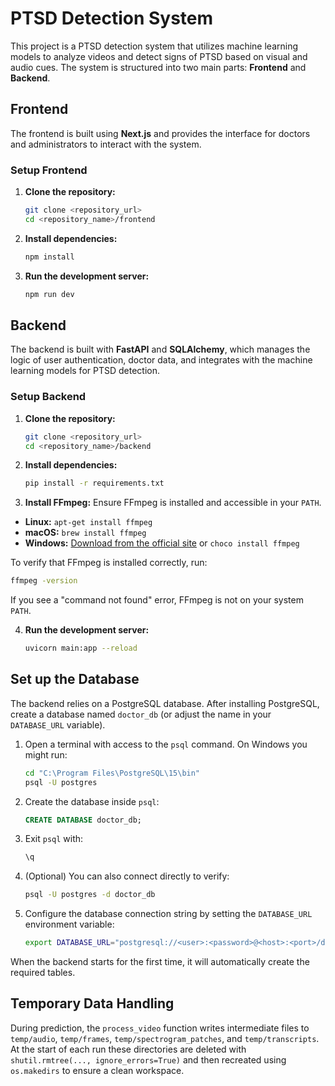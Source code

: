 # PTSD Detection System

This project is a PTSD detection system that utilizes machine learning models to analyze videos and detect signs of PTSD based on visual and audio cues. The system is structured into two main parts: **Frontend** and **Backend**.

## Frontend

The frontend is built using **Next.js** and provides the interface for doctors and administrators to interact with the system. 

### Setup Frontend

1. **Clone the repository:**
   ```bash
   git clone <repository_url>
   cd <repository_name>/frontend
   ```

2. **Install dependencies:**
   ```bash
   npm install
   ```

3. **Run the development server:**
   ```bash
   npm run dev
   ```

## Backend

The backend is built with **FastAPI** and **SQLAlchemy**, which manages the logic of user authentication, doctor data, and integrates with the machine learning models for PTSD detection.

### Setup Backend

1. **Clone the repository:**
   ```bash
   git clone <repository_url>
   cd <repository_name>/backend
   ```

2. **Install dependencies:**
   ```bash
   pip install -r requirements.txt
   ```

3. **Install FFmpeg:** Ensure FFmpeg is installed and accessible in your `PATH`.
- **Linux:** `apt-get install ffmpeg`
- **macOS:** `brew install ffmpeg`
- **Windows:** [Download from the official site](https://ffmpeg.org/download.html) or `choco install ffmpeg`

To verify that FFmpeg is installed correctly, run:
```bash
ffmpeg -version
```
If you see a "command not found" error, FFmpeg is not on your system `PATH`.

4. **Run the development server:**
   ```bash
   uvicorn main:app --reload
   ```

## Set up the Database

The backend relies on a PostgreSQL database. After installing PostgreSQL, create a database named `doctor_db` (or adjust the name in your `DATABASE_URL` variable).

1. Open a terminal with access to the `psql` command. On Windows you might run:
   ```bash
   cd "C:\Program Files\PostgreSQL\15\bin"
   psql -U postgres
   ```

2. Create the database inside `psql`:
   ```sql
   CREATE DATABASE doctor_db;
   ```

3. Exit `psql` with:
   ```bash
   \q
   ```

4. (Optional) You can also connect directly to verify:
   ```bash
   psql -U postgres -d doctor_db
   ```

5. Configure the database connection string by setting the
   `DATABASE_URL` environment variable:
   ```bash
   export DATABASE_URL="postgresql://<user>:<password>@<host>:<port>/doctor_db"
   ```

When the backend starts for the first time, it will automatically create the required tables.

## Temporary Data Handling

During prediction, the `process_video` function writes intermediate files to
`temp/audio`, `temp/frames`, `temp/spectrogram_patches`, and `temp/transcripts`.
At the start of each run these directories are deleted with
`shutil.rmtree(..., ignore_errors=True)` and then recreated using
`os.makedirs` to ensure a clean workspace.
